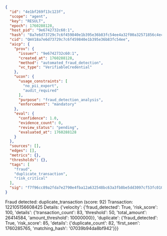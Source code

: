 ```json
{
  "id": "4e1bf269f13c123f",
  "scope": "agent",
  "key": "RESULT",
  "epoch": 1760288128,
  "host_pid": "9e6742732c60:1",
  "hash": "8a7e6d73729c7c6f459840e1b395e36b83fc54ee4a32f00a32571856c4ec4780",
  "cid": "QmV18a7e6d73729c7c6f459840e1b395e36b83fc54ee",
  "aicp": {
    "prov": {
      "issuer": "9e6742732c60:1",
      "created_at": 1760288128,
      "method": "automated_fraud_detection",
      "vc_type": "VerifiableCredential"
    },
    "ucon": {
      "usage_constraints": [
        "no_pii_export",
        "audit_required"
      ],
      "purpose": "fraud_detection_analysis",
      "enforcement": "mandatory"
    },
    "eval": {
      "confidence": 1.0,
      "evidence_count": 0,
      "review_status": "pending",
      "evaluated_at": 1760288128
    }
  },
  "sources": [],
  "edges": [],
  "metrics": {},
  "thresholds": {},
  "tags": [
    "fraud",
    "duplicate_transaction",
    "risk_critical"
  ],
  "sig": "f7f96cc89a2fda7e2790e4fba12a632548bc63a3fb8be5dd3097cf53fc010549"
}
```

Fraud detected: duplicate_transaction (score: 92)
Transaction: 122105156608425
Details: {'velocity': {'fraud_detected': True, 'risk_score': 100, 'details': {'transaction_count': 83, 'threshold': 50, 'total_amount': 26414584, 'amount_threshold': 10000000}}, 'duplicate': {'fraud_detected': True, 'risk_score': 85, 'details': {'duplicate_count': 82, 'first_seen': 1760285765, 'matching_hash': '07039b94da8bf942'}}}